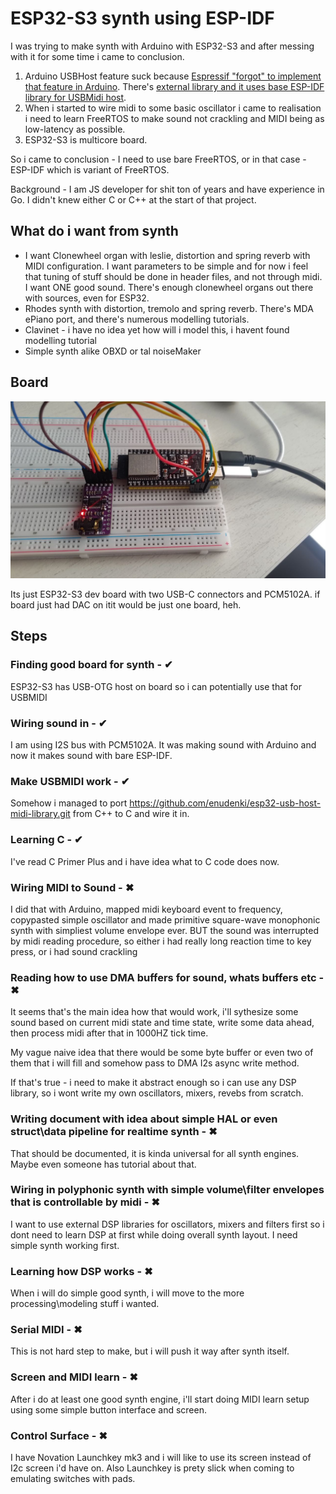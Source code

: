 # ESP32-S3 synth using ESP-IDF

I was trying to make synth with Arduino with ESP32-S3 and after messing with it for some time i came to conclusion.

1) Arduino USBHost feature suck because [Espressif "forgot" to implement that feature in Arduino](https://github.com/espressif/arduino-esp32/issues/10978). There's [external library and it uses base ESP-IDF library for USBMidi host](https://github.com/enudenki/esp32-usb-host-midi-library.git). 
2) When i started to wire midi to some basic oscillator i came to realisation i need to learn FreeRTOS to make sound not crackling and MIDI being as low-latency as possible.
3) ESP32-S3 is multicore board.

So i came to conclusion - I need to use bare FreeRTOS, or in that case - ESP-IDF which is variant of FreeRTOS.

Background - I am JS developer for shit ton of years and have experience in Go. I didn't knew either C or C++ at the start of that project.

## What do i want from synth

- I want Clonewheel organ with leslie, distortion and spring reverb with MIDI configuration. I want parameters to be simple and for now i feel that tuning of stuff should be done in header files, and not through midi. I want ONE good sound. There's enough clonewheel organs out there with sources, even for ESP32.
- Rhodes synth with distortion, tremolo and spring reverb. There's MDA ePiano port, and there's numerous modelling tutorials.
- Clavinet - i have no idea yet how will i model this, i havent found modelling tutorial
- Simple synth alike OBXD or tal noiseMaker

## Board

![./synth.jpg](./synth.jpg)

Its just ESP32-S3 dev board with two USB-C connectors and PCM5102A. if board just had DAC on itit would be just one board, heh.

## Steps

### Finding good board for synth - ✔ 

ESP32-S3 has USB-OTG host on board so i can potentially use that for USBMIDI

### Wiring sound in - ✔

I am using I2S bus with PCM5102A. It was making sound with Arduino and now it makes sound with bare ESP-IDF.

### Make USBMIDI work - ✔

Somehow i managed to port https://github.com/enudenki/esp32-usb-host-midi-library.git from C++ to C and wire it in.

### Learning C - ✔

I've read C Primer Plus and i have idea what to C code does now.

### Wiring MIDI to Sound - ✖

I did that with Arduino, mapped midi keyboard event to frequency, copypasted simple oscillator and made primitive square-wave monophonic synth with simpliest volume envelope ever. BUT the sound was interrupted by midi reading procedure, so either i had really long reaction time to key press, or i had sound crackling

### Reading how to use DMA buffers for sound, whats buffers etc - ✖

It seems that's the main idea how that would work, i'll sythesize some sound based on current midi state and time state, write some data ahead, then process midi after that in 1000HZ tick time. 

My vague naive idea that there would be some byte buffer or even two of them that i will fill and somehow pass to DMA I2s async write method.

If that's true - i need to make it abstract enough so i can use any DSP library, so i wont write my own oscillators, mixers, revebs from scratch. 

### Writing document with idea about simple HAL or even struct\data pipeline for realtime synth  - ✖

That should be documented, it is kinda universal for all synth engines. Maybe even someone has tutorial about that.

### Wiring in polyphonic synth with simple volume\filter envelopes that is controllable by midi - ✖

I want to use external DSP libraries for oscillators, mixers and filters first so i dont need to learn DSP at first while doing overall synth layout. I need simple synth working first.

### Learning how DSP works - ✖

When i will do simple good synth, i will move to the more processing\modeling stuff i wanted.

### Serial MIDI - ✖

This is not hard step to make, but i will push it way after synth itself.

### Screen and MIDI learn - ✖

After i do at least one good synth engine, i'll start doing MIDI learn setup using some simple button interface and screen.

### Control Surface  - ✖

I have Novation Launchkey mk3 and i will like to use its screen instead of I2c screen i'd have on. Also Launchkey is prety slick when coming to emulating switches with pads.